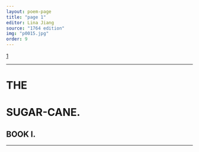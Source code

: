 ```yaml
---
layout: poem-page
title: "page 1"
editor: Lina Jiang
source: "1764 edition"
img: "p0015.jpg"
order: 9
---
```



[1]({{site.baseurl}}/images/{{page.img}})

---

# THE

# SUGAR-CANE.


## BOOK I.

---
